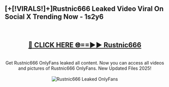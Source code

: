 <h2>[+[!VIRALS!]+]Rustnic666 Leaked Video Viral On Social X Trending Now - 1s2y6</h2>
<br>
<div align="center">
<h2><a href="https://libra.edu.pl?Rustnic666" rel="nofollow">🔴 CLICK HERE 🌐==►► Rustnic666</a></h2>
<br>
Get Rustnic666 OnlyFans leaked all content. Now you can access all videos and pictures of Rustnic666 OnlyFans. New Updated Files 2025!
<br>
<br>
<a href="https://libra.edu.pl?Rustnic666" rel="nofollow" data-target="animated-image.originalLink"><img src="https://i.ibb.co.com/WyWwxjT/player-gif2.gif" alt="Rustnic666 Leaked OnlyFans" style="max-width: 100%; display: inline-block;" data-target="animated-image.originalImage"></a>
</div>
<br>